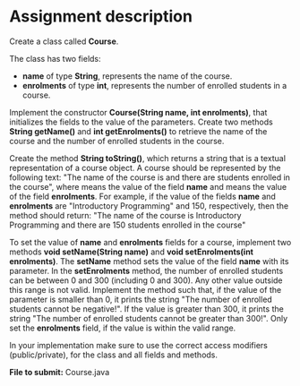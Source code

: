 # Assignment description
Create a class called **Course**.

The class has two fields:

- **name** of type **String**, represents the name of the course.
- **enrolments** of type **int**, represents the number of enrolled students in a course.

Implement the constructor **Course(String name, int enrolments)**, that initializes the fields to the value of the parameters.
Create two methods **String getName()** and **int getEnrolments()** to retrieve the name of the course and the number of enrolled students in the course.

Create the method **String toString()**, which returns a string that is a textual representation of a course object. A course should be represented by the following text: "The name of the course is <name> and there are <enrolments> students enrolled in the course", where <name> means the value of the field **name** and <enrolments> means the value of the field **enrolments**. For example, if the value of the fields **name** and **enrolments** are "Introductory Programming" and 150, respectively, then the method should return: "The name of the course is Introductory Programming and there are 150 students enrolled in the course"

To set the value of **name** and **enrolments** fields for a course, implement two methods **void setName(String name)** and **void setEnrolments(int enrolments)**. The **setName** method sets the value of the field **name** with its parameter. In the **setEnrolments** method, the number of enrolled students can be between 0 and 300 (including 0 and 300). Any other value outside this range is not valid. Implement the method such that, if the value of the parameter is smaller than 0, it prints the string "The number of enrolled students cannot be negative!". If the value is greater than 300, it prints the string "The number of enrolled students cannot be greater than 300!". Only set the **enrolments** field, if the value is within the valid range.

In your implementation make sure to use the correct access modifiers (public/private), for the class and all fields and methods.

**File to submit:** Course.java